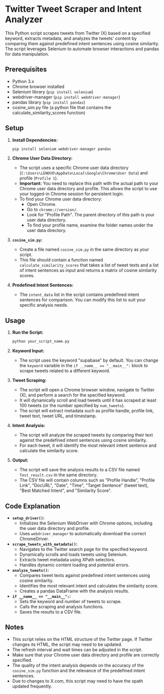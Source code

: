 # Twitter Tweet Scraper and Intent Analyzer

This Python script scrapes tweets from Twitter (X) based on a specified keyword, extracts metadata, and analyzes the tweets' content by comparing them against predefined intent sentences using cosine similarity. The script leverages Selenium to automate browser interactions and pandas for data manipulation.

## Prerequisites

* Python 3.x
* Chrome browser installed
* Selenium library (`pip install selenium`)
* webdriver-manager (`pip install webdriver-manager`)
* pandas library (`pip install pandas`)
* cosine_sim.py file (a python file that contains the calculate_similarity_scores function)

## Setup

1.  **Install Dependencies:**

    ```bash
    pip install selenium webdriver-manager pandas
    ```

2.  **Chrome User Data Directory:**
    * The script uses a specific Chrome user data directory (`C:\Users\LENOVO\AppData\Local\Google\Chrome\User Data`) and profile (`Profile 1`).
    * **Important:** You need to replace this path with the actual path to your Chrome user data directory and profile. This allows the script to use your logged-in Chrome session for persistent login.
    * To find your Chrome user data directory:
        * Open Chrome.
        * Go to `chrome://version/`.
        * Look for "Profile Path". The parent directory of this path is your user data directory.
        * To find your profile name, examine the folder names under the user data directory.
3.  **`cosine_sim.py`:**
    * Create a file named `cosine_sim.py` in the same directory as your script.
    * This file should contain a function named `calculate_similarity_scores` that takes a list of tweet texts and a list of intent sentences as input and returns a matrix of cosine similarity scores.
4.  **Predefined Intent Sentences:**
    * The `intent_data` list in the script contains predefined intent sentences for comparison. You can modify this list to suit your specific analysis needs.

## Usage

1.  **Run the Script:**

    ```bash
    python your_script_name.py
    ```

2.  **Keyword Input:**
    * The script uses the keyword "supabase" by default. You can change the `keyword` variable in the `if __name__ == "__main__":` block to scrape tweets related to a different keyword.
3.  **Tweet Scraping:**
    * The script will open a Chrome browser window, navigate to Twitter (X), and perform a search for the specified keyword.
    * It will dynamically scroll and load tweets until it has scraped at least 100 tweets (or the number specified by `num_tweets`).
    * The script will extract metadata such as profile handle, profile link, tweet text, tweet URL, and timestamp.
4.  **Intent Analysis:**
    * The script will analyze the scraped tweets by comparing their text against the predefined intent sentences using cosine similarity.
    * For each tweet, it will identify the most relevant intent sentence and calculate the similarity score.
5.  **Output:**
    * The script will save the analysis results to a CSV file named `Test_result.csv` in the same directory.
    * The CSV file will contain columns such as "Profile Handle", "Profile Link", "DocURL", "Date", "Time", "Target Sentence" (tweet text), "Best Matched Intent", and "Similarity Score".

## Code Explanation

* **`setup_driver()`:**
    * Initializes the Selenium WebDriver with Chrome options, including the user data directory and profile.
    * Uses `webdriver_manager` to automatically download the correct ChromeDriver.
* **`scrape_tweets_with_metadata()`:**
    * Navigates to the Twitter search page for the specified keyword.
    * Dynamically scrolls and loads tweets using Selenium.
    * Extracts tweet metadata using XPath selectors.
    * Handles dynamic content loading and potential errors.
* **`analyze_tweets()`:**
    * Compares tweet texts against predefined intent sentences using cosine similarity.
    * Identifies the most relevant intent and calculates the similarity score.
    * Creates a pandas DataFrame with the analysis results.
* **`if __name__ == "__main__":`:**
    * Sets the keyword and number of tweets to scrape.
    * Calls the scraping and analysis functions.
    * Saves the results to a CSV file.

## Notes

* This script relies on the HTML structure of the Twitter page. If Twitter changes its HTML, the script may need to be updated.
* The refresh interval and wait times can be adjusted in the script.
* Make sure that your Chrome user data directory and profile are correctly specified.
* The quality of the intent analysis depends on the accuracy of the `cosine_sim.py` function and the relevance of the predefined intent sentences.
* Due to changes to X.com, this script may need to have the xpath updated frequently.

